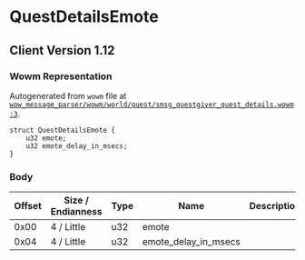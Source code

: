 # QuestDetailsEmote

## Client Version 1.12

### Wowm Representation

Autogenerated from `wowm` file at [`wow_message_parser/wowm/world/quest/smsg_questgiver_quest_details.wowm:3`](https://github.com/gtker/wow_messages/tree/main/wow_message_parser/wowm/world/quest/smsg_questgiver_quest_details.wowm#L3).
```rust,ignore
struct QuestDetailsEmote {
    u32 emote;
    u32 emote_delay_in_msecs;
}
```
### Body

| Offset | Size / Endianness | Type | Name | Description | Comment |
| ------ | ----------------- | ---- | ---- | ----------- | ------- |
| 0x00 | 4 / Little | u32 | emote |  |  |
| 0x04 | 4 / Little | u32 | emote_delay_in_msecs |  |  |


